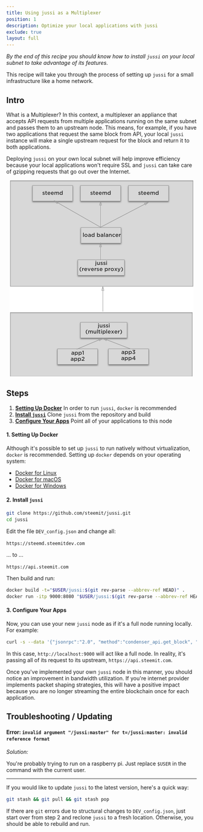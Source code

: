 ```yaml
---
title: Using jussi as a Multiplexer
position: 1
description: Optimize your local applications with jussi
exclude: true
layout: full
---
```


*By the end of this recipe you should know how to install `jussi` on your local subnet to take advantage of its features.*

This recipe will take you through the process of setting up `jussi` for a small infrastructure like a home network.

## Intro 

What is a Multiplexer?  In this context, a multiplexer an appliance that accepts API requests from multiple applications running on the same subnet and passes them to an upstream node.  This means, for example, if you have two applications that request the same block from API, your local `jussi` instance will make a single upstream request for the block and return it to both applications.

Deploying `jussi` on your own local subnet will help improve efficiency because your local applications won't require SSL and `jussi` can take care of gzipping requests that go out over the Internet.

<center>
  <img src="/images/tutorials-recipes/jussi-multiplexer/network-diagram.png" alt="Network Diagram" />
</center>
  
## Steps

1. [**Setting Up Docker**](#setting-up-docker) In order to run `jussi`, `docker` is recommended
1. [**Install `jussi`**](#install-jussi) Clone `jussi` from the repository and build
1. [**Configure Your Apps**](#configure-your-apps) Point all of your applications to this node

#### 1. Setting Up Docker <a name="setting-up-docker"></a>

Although it's possible to set up `jussi` to run natively without virtualization, `docker` is recommended.  Setting up `docker` depends on your operating system:

* [Docker for Linux](https://docs.docker.com/install/linux/docker-ce/ubuntu/#install-docker-ce)
* [Docker for macOS](https://docs.docker.com/docker-for-mac/install/)
* [Docker for Windows](https://docs.docker.com/docker-for-windows/)

#### 2. Install `jussi` <a name="install-jussi"></a>

```bash
git clone https://github.com/steemit/jussi.git
cd jussi
```

Edit the file `DEV_config.json` and change all:

`https://steemd.steemitdev.com`

... to ...

`https://api.steemit.com`

Then build and run:

```bash
docker build -t="$USER/jussi:$(git rev-parse --abbrev-ref HEAD)" .
docker run -itp 9000:8080 "$USER/jussi:$(git rev-parse --abbrev-ref HEAD)"
```

#### 3. Configure Your Apps <a name="configure-your-apps"></a>

Now, you can use your new `jussi` node as if it's a full node running locally.  For example:

```bash
curl -s --data '{"jsonrpc":"2.0", "method":"condenser_api.get_block", "params":[8675309], "id":1}' http://localhost:9000
```

In this case, `http://localhost:9000` will act like a full node.  In reality, it's passing all of its request to its upstream, `https://api.steemit.com`.

Once you've implemented your own `jussi` node in this manner, you should notice an improvement in bandwidth utilization.  If you're internet provider implements packet shaping strategies, this will have a positive impact because you are no longer streaming the entire blockchain once for each application.

## Troubleshooting / Updating

#### Error: `invalid argument "/jussi:master" for t=/jussi:master: invalid reference format`

*Solution:*

You're probably trying to run on a raspberry pi.  Just replace `$USER` in the command with the current user.

---

If you would like to update `jussi` to the latest version, here's a quick way:

```bash
git stash && git pull && git stash pop
```

If there are `git` errors due to structural changes to `DEV_config.json`, just start over from step 2 and reclone `jussi` to a fresh location.  Otherwise, you should be able to rebuild and run.
